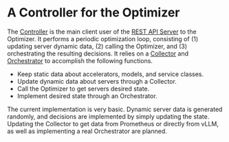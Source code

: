 # A Controller for the Optimizer

The [Controller](controller.go) is the main client user of the [REST API Server](../main.go) to the Optimizer.
It performs a periodic optimization loop, consisting of (1) updating server dynamic data, (2) calling the Optimizer, and (3) orchestrating the resulting decisions.
It relies on a [Collector](collector.go) and [Orchestrator](orchestrator.go) to accomplish the following functions.

- Keep static data about accelerators, models, and service classes.
- Update dynamic data about servers through a Collector.
- Call the Optimizer to get servers desired state.
- Implement desired state through an Orchestrator.

The current implementation is very basic. Dynamic server data is generated randomly, and decisions are implemented by simply updating the state. Updating the Collector to get data from Prometheus or directly from vLLM, as well as implementing a real Orchestrator are planned.
